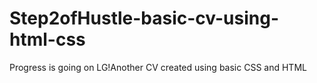# Step2ofHustle-basic-cv-using-html-css
Progress is going on LG!Another CV created using basic CSS and HTML
